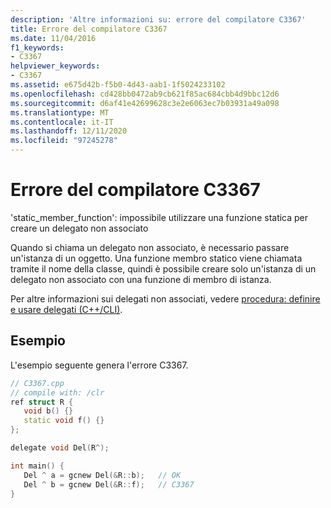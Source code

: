 ```yaml
---
description: 'Altre informazioni su: errore del compilatore C3367'
title: Errore del compilatore C3367
ms.date: 11/04/2016
f1_keywords:
- C3367
helpviewer_keywords:
- C3367
ms.assetid: e675d42b-f5b0-4d43-aab1-1f5024233102
ms.openlocfilehash: cd428bb0472ab9cb621f85ac684cbb4d9bbc12d6
ms.sourcegitcommit: d6af41e42699628c3e2e6063ec7b03931a49a098
ms.translationtype: MT
ms.contentlocale: it-IT
ms.lasthandoff: 12/11/2020
ms.locfileid: "97245278"
---
```

# <a name="compiler-error-c3367"></a>Errore del compilatore C3367

'static_member_function': impossibile utilizzare una funzione statica per creare un delegato non associato

Quando si chiama un delegato non associato, è necessario passare un'istanza di un oggetto. Una funzione membro statico viene chiamata tramite il nome della classe, quindi è possibile creare solo un'istanza di un delegato non associato con una funzione di membro di istanza.

Per altre informazioni sui delegati non associati, vedere [procedura: definire e usare delegati (C++/CLI)](../../dotnet/how-to-define-and-use-delegates-cpp-cli.md).

## <a name="example"></a>Esempio

L'esempio seguente genera l'errore C3367.

```cpp
// C3367.cpp
// compile with: /clr
ref struct R {
   void b() {}
   static void f() {}
};

delegate void Del(R^);

int main() {
   Del ^ a = gcnew Del(&R::b);   // OK
   Del ^ b = gcnew Del(&R::f);   // C3367
}
```
